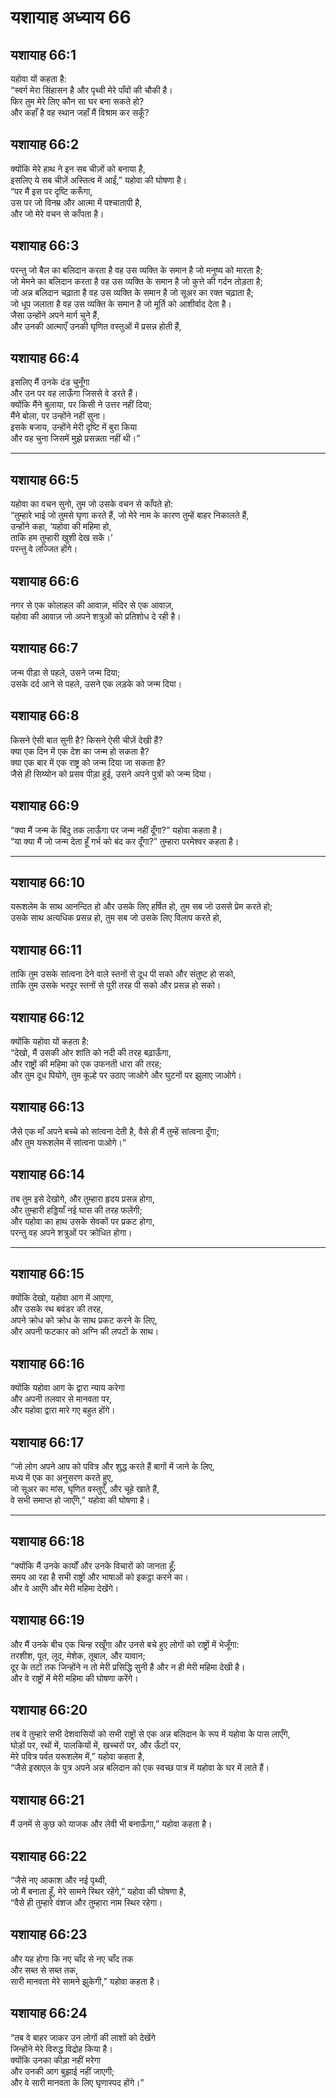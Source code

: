 # यशायाह अध्याय 66

## यशायाह 66:1  
यहोवा यों कहता है:  
“स्वर्ग मेरा सिंहासन है और पृथ्वी मेरे पाँवों की चौकी है।  
फिर तुम मेरे लिए कौन सा घर बना सकते हो?  
और कहाँ है वह स्थान जहाँ मैं विश्राम कर सकूँ?

## यशायाह 66:2  
क्योंकि मेरे हाथ ने इन सब चीज़ों को बनाया है,  
इसलिए ये सब चीज़ें अस्तित्व में आईं,” यहोवा की घोषणा है।  
“पर मैं इस पर दृष्टि करूँगा,  
उस पर जो विनम्र और आत्मा में पश्चातापी है,  
और जो मेरे वचन से काँपता है।

## यशायाह 66:3  
परन्तु जो बैल का बलिदान करता है वह उस व्यक्ति के समान है जो मनुष्य को मारता है;  
जो मेमने का बलिदान करता है वह उस व्यक्ति के समान है जो कुत्ते की गर्दन तोड़ता है;  
जो अन्न बलिदान चढ़ाता है वह उस व्यक्ति के समान है जो सूअर का रक्त चढ़ाता है;  
जो धूप जलाता है वह उस व्यक्ति के समान है जो मूर्ति को आशीर्वाद देता है।  
जैसा उन्होंने अपने मार्ग चुने हैं,  
और उनकी आत्माएँ उनकी घृणित वस्तुओं में प्रसन्न होती हैं,

## यशायाह 66:4  
इसलिए मैं उनके दंड चुनूँगा  
और उन पर वह लाऊँगा जिससे वे डरते हैं।  
क्योंकि मैंने बुलाया, पर किसी ने उत्तर नहीं दिया;  
मैंने बोला, पर उन्होंने नहीं सुना।  
इसके बजाय, उन्होंने मेरी दृष्टि में बुरा किया  
और वह चुना जिसमें मुझे प्रसन्नता नहीं थी।”

---

## यशायाह 66:5  
यहोवा का वचन सुनो, तुम जो उसके वचन से काँपते हो:  
“तुम्हारे भाई जो तुमसे घृणा करते हैं, जो मेरे नाम के कारण तुम्हें बाहर निकालते हैं,  
उन्होंने कहा, ‘यहोवा की महिमा हो,  
ताकि हम तुम्हारी खुशी देख सकें।’  
परन्तु वे लज्जित होंगे।

## यशायाह 66:6  
नगर से एक कोलाहल की आवाज़, मंदिर से एक आवाज़,  
यहोवा की आवाज़ जो अपने शत्रुओं को प्रतिशोध दे रही है।

## यशायाह 66:7  
जन्म पीड़ा से पहले, उसने जन्म दिया;  
उसके दर्द आने से पहले, उसने एक लड़के को जन्म दिया।

## यशायाह 66:8  
किसने ऐसी बात सुनी है? किसने ऐसी चीज़ें देखी हैं?  
क्या एक दिन में एक देश का जन्म हो सकता है?  
क्या एक बार में एक राष्ट्र को जन्म दिया जा सकता है?  
जैसे ही सिय्योन को प्रसव पीड़ा हुई, उसने अपने पुत्रों को जन्म दिया।

## यशायाह 66:9  
“क्या मैं जन्म के बिंदु तक लाऊँगा पर जन्म नहीं दूँगा?” यहोवा कहता है।  
“या क्या मैं जो जन्म देता हूँ गर्भ को बंद कर दूँगा?” तुम्हारा परमेश्वर कहता है।

---

## यशायाह 66:10  
यरूशलेम के साथ आनन्दित हो और उसके लिए हर्षित हो, तुम सब जो उससे प्रेम करते हो;  
उसके साथ अत्यधिक प्रसन्न हो, तुम सब जो उसके लिए विलाप करते हो,

## यशायाह 66:11  
ताकि तुम उसके सांत्वना देने वाले स्तनों से दूध पी सको और संतुष्ट हो सको,  
ताकि तुम उसके भरपूर स्तनों से पूरी तरह पी सको और प्रसन्न हो सको।

## यशायाह 66:12  
क्योंकि यहोवा यों कहता है:  
“देखो, मैं उसकी ओर शांति को नदी की तरह बढ़ाऊँगा,  
और राष्ट्रों की महिमा को एक उफनती धारा की तरह;  
और तुम दूध पियोगे, तुम कूल्हे पर उठाए जाओगे और घुटनों पर झुलाए जाओगे।

## यशायाह 66:13  
जैसे एक माँ अपने बच्चे को सांत्वना देती है, वैसे ही मैं तुम्हें सांत्वना दूँगा;  
और तुम यरूशलेम में सांत्वना पाओगे।”

## यशायाह 66:14  
तब तुम इसे देखोगे, और तुम्हारा हृदय प्रसन्न होगा,  
और तुम्हारी हड्डियाँ नई घास की तरह फलेंगी;  
और यहोवा का हाथ उसके सेवकों पर प्रकट होगा,  
परन्तु वह अपने शत्रुओं पर क्रोधित होगा।

---

## यशायाह 66:15  
क्योंकि देखो, यहोवा आग में आएगा,  
और उसके रथ बवंडर की तरह,  
अपने क्रोध को क्रोध के साथ प्रकट करने के लिए,  
और अपनी फटकार को अग्नि की लपटों के साथ।

## यशायाह 66:16  
क्योंकि यहोवा आग के द्वारा न्याय करेगा  
और अपनी तलवार से मानवता पर,  
और यहोवा द्वारा मारे गए बहुत होंगे।

## यशायाह 66:17  
“जो लोग अपने आप को पवित्र और शुद्ध करते हैं बागों में जाने के लिए,  
मध्य में एक का अनुसरण करते हुए,  
जो सूअर का मांस, घृणित वस्तुएँ, और चूहे खाते हैं,  
वे सभी समाप्त हो जाएँगे,” यहोवा की घोषणा है।

---

## यशायाह 66:18  
“क्योंकि मैं उनके कार्यों और उनके विचारों को जानता हूँ;  
समय आ रहा है सभी राष्ट्रों और भाषाओं को इकट्ठा करने का।  
और वे आएँगे और मेरी महिमा देखेंगे।

## यशायाह 66:19  
और मैं उनके बीच एक चिन्ह रखूँगा और उनसे बचे हुए लोगों को राष्ट्रों में भेजूँगा:  
तरशीश, पूत, लूद, मेशेक, तूबाल, और यावान;  
दूर के तटों तक जिन्होंने न तो मेरी प्रसिद्धि सुनी है और न ही मेरी महिमा देखी है।  
और वे राष्ट्रों में मेरी महिमा की घोषणा करेंगे।

## यशायाह 66:20  
तब वे तुम्हारे सभी देशवासियों को सभी राष्ट्रों से एक अन्न बलिदान के रूप में यहोवा के पास लाएँगे,  
घोड़ों पर, रथों में, पालकियों में, खच्चरों पर, और ऊँटों पर,  
मेरे पवित्र पर्वत यरूशलेम में,” यहोवा कहता है,  
“जैसे इस्राएल के पुत्र अपने अन्न बलिदान को एक स्वच्छ पात्र में यहोवा के घर में लाते हैं।

## यशायाह 66:21  
मैं उनमें से कुछ को याजक और लेवी भी बनाऊँगा,” यहोवा कहता है।

## यशायाह 66:22  
“जैसे नए आकाश और नई पृथ्वी,  
जो मैं बनाता हूँ, मेरे सामने स्थिर रहेंगे,” यहोवा की घोषणा है,  
“वैसे ही तुम्हारे वंशज और तुम्हारा नाम स्थिर रहेगा।

## यशायाह 66:23  
और यह होगा कि नए चाँद से नए चाँद तक  
और सब्त से सब्त तक,  
सारी मानवता मेरे सामने झुकेगी,” यहोवा कहता है।

## यशायाह 66:24  
“तब वे बाहर जाकर उन लोगों की लाशों को देखेंगे  
जिन्होंने मेरे विरुद्ध विद्रोह किया है।  
क्योंकि उनका कीड़ा नहीं मरेगा  
और उनकी आग बुझाई नहीं जाएगी;  
और वे सारी मानवता के लिए घृणास्पद होंगे।”
